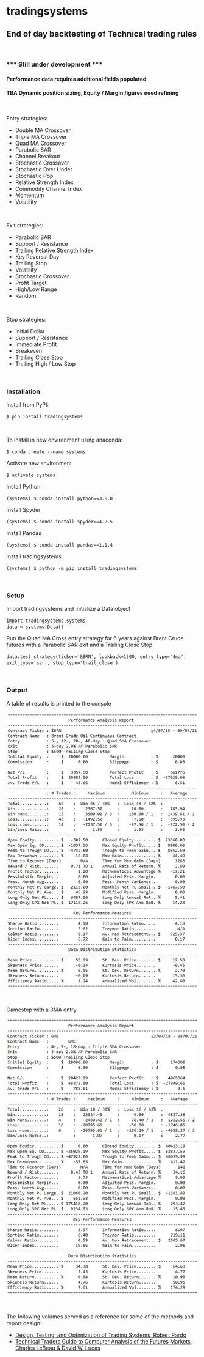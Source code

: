 # tradingsystems
## End of day backtesting of Technical trading rules

&nbsp;  

### *** Still under development ***
#### Performance data requires additional fields populated
#### TBA Dynamic position sizing, Equity / Margin figures need refining

&nbsp;

Entry strategies: 
  - Double MA Crossover
  - Triple MA Crossover
  - Quad MA Crossover
  - Parabolic SAR
  - Channel Breakout
  - Stochastic Crossover
  - Stochastic Over Under
  - Stochastic Pop
  - Relative Strength Index
  - Commodity Channel Index
  - Momentum
  - Volatility

&nbsp;

Exit strategies:
  - Parabolic SAR
  - Support / Resistance
  - Trailing Relative Strength Index
  - Key Reversal Day
  - Trailing Stop
  - Volatility
  - Stochastic Crossover
  - Profit Target
  - High/Low Range
  - Random

&nbsp;

Stop strategies:
  - Initial Dollar
  - Support / Resistance
  - Immediate Profit
  - Breakeven
  - Trailing Close Stop
  - Trailing High / Low Stop

&nbsp;

### Installation
Install from PyPI:
```
$ pip install tradingsystems
```

&nbsp;

To install in new environment using anaconda:
```
$ conda create --name systems
```
Activate new environment
```
$ activate systems
```
Install Python
```
(systems) $ conda install python==3.8.8
```
Install Spyder
```
(systems) $ conda install spyder==4.2.5
```
Install Pandas
```
(systems) $ conda install pandas==1.1.4
```


Install tradingsystems
```
(systems) $ python -m pip install tradingsystems
```

&nbsp;

### Setup

Import tradingsystems and initialize a Data object 
```
import tradingsystems.systems
data = systems.Data()
```
Run the Quad MA Cross entry strategy for 6 years against Brent Crude futures with a Parabolic SAR exit and a Trailing Close Stop.
```
data.test_strategy(ticker='&BRN', lookback=1500, entry_type='4ma', exit_type='sar', stop_type='trail_close')
```

&nbsp;

### Output

A table of results is printed to the console

![Brent_6y_4MA_SAR](images/Brent_6y_4MA_SAR.jpg)

&nbsp;

Gamestop with a 3MA entry

![GME_3y_3MA_SAR](images/GME_3y_3MA_SAR.jpg)

&nbsp;


The following volumes served as a reference for some of the methods and report design:
* [Design, Testing, and Optimization of Trading Systems, Robert Pardo]
* [Technical Traders Guide to Computer Analysis of the Futures Markets, Charles LeBeau & David W. Lucas]

[Design, Testing, and Optimization of Trading Systems, Robert Pardo]:
<https://www.amazon.co.uk/Testing-Optimization-Trading-Trader′s-Exchange/dp/0471554464/>  

[Technical Traders Guide to Computer Analysis of the Futures Markets, Charles LeBeau & David W. Lucas]:
<https://www.amazon.co.uk/Technical-Traders-Computer-Analysis-Futures/dp/1556234686/>

